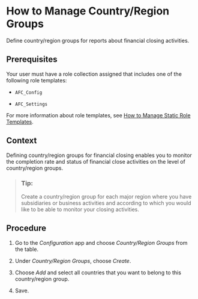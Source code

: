<!-- loio9236c05663354e0d850a86711b57958f -->

# How to Manage Country/Region Groups

Define country/region groups for reports about financial closing activities.



<a name="loio9236c05663354e0d850a86711b57958f__prereq_fqf_dzb_ckb"/>

## Prerequisites

Your user must have a role collection assigned that includes one of the following role templates:

-   `AFC_Config`

-   `AFC_Settings`


For more information about role templates, see [How to Manage Static Role Templates](../User-Management/how-to-manage-static-role-templates-0cca34d.md).



## Context

Defining country/region groups for financial closing enables you to monitor the completion rate and status of financial close activities on the level of country/region groups.

> ### Tip:  
> Create a country/region group for each major region where you have subsidiaries or business activities and according to which you would like to be able to monitor your closing activities.



## Procedure

1.  Go to the *Configuration* app and choose *Country/Region Groups* from the table.

2.  Under *Country/Region Groups*, choose *Create*.

3.  Choose *Add* and select all countries that you want to belong to this country/region group.

4.  Save.


